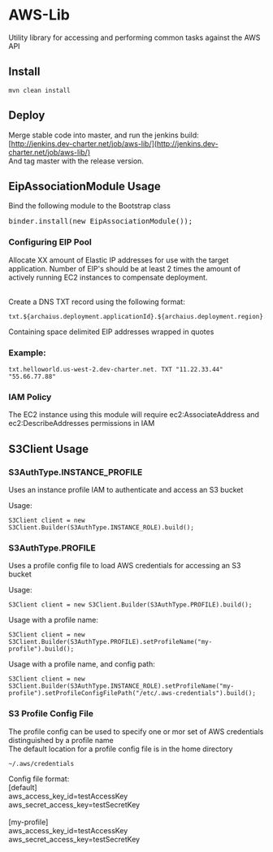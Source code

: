 # AWS-Lib

Utility library for accessing and performing common tasks against the AWS API


## Install

```
mvn clean install
```

## Deploy


Merge stable code into master, and run the jenkins build:
[http://jenkins.dev-charter.net/job/aws-lib/](http://jenkins.dev-charter.net/job/aws-lib/)
<br />
And tag master with the release version.

## EipAssociationModule Usage

Bind the following module to the Bootstrap class
<pre>
binder.install(new EipAssociationModule());
</pre>

### Configuring EIP Pool

Allocate XX amount of Elastic IP addresses for use with the target application. 
Number of EIP's should be at least 2 times the amount of actively running EC2 instances to compensate deployment.
<br /><br />

Create a DNS TXT record using the following format:
<br />

```
txt.${archaius.deployment.applicationId}.${archaius.deployment.region}.${aesd.archaius.deployment.domain}
```

Containing space delimited EIP addresses wrapped in quotes
<br />

### Example:

```
txt.helloworld.us-west-2.dev-charter.net. TXT "11.22.33.44" "55.66.77.88"
```

### IAM Policy
The EC2 instance using this module will require ec2:AssociateAddress and ec2:DescribeAddresses permissions in IAM

## S3Client Usage

### S3AuthType.INSTANCE_PROFILE
Uses an instance profile IAM to authenticate and access an S3 bucket
<br />

Usage:
<br />
```
S3Client client = new S3Client.Builder(S3AuthType.INSTANCE_ROLE).build();
```

### S3AuthType.PROFILE
Uses a profile config file to load AWS credentials for accessing an S3 bucket
<br />

Usage:
<br />
```
S3Client client = new S3Client.Builder(S3AuthType.PROFILE).build();
```

Usage with a profile name:
<br />
```
S3Client client = new S3Client.Builder(S3AuthType.PROFILE).setProfileName("my-profile").build();
```

Usage with a profile name, and config path:
<br />
```
S3Client client = new S3Client.Builder(S3AuthType.INSTANCE_ROLE).setProfileName("my-profile").setProfileConfigFilePath("/etc/.aws-credentials").build();
```

### S3 Profile Config File
The profile config can be used to specify one or mor set of AWS credentials distinguished by a profile name
<br />
The default location for a profile config file is in the home directory
```
~/.aws/credentials
```

Config file format:
<br />
[default]<br />
aws_access_key_id=testAccessKey<br />
aws_secret_access_key=testSecretKey<br />
<br />
[my-profile]<br />
aws_access_key_id=testAccessKey<br />
aws_secret_access_key=testSecretKey<br />